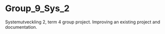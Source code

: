# Group_9_Sys_2
Systemutveckling 2, term 4 group project. Improving an existing project and documentation.
